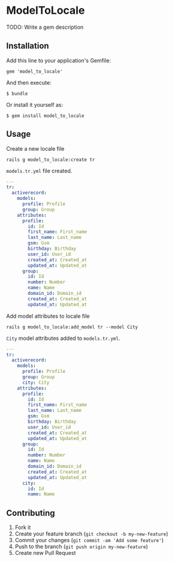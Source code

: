 # ModelToLocale

TODO: Write a gem description

## Installation

Add this line to your application's Gemfile:

    gem 'model_to_locale'

And then execute:

    $ bundle

Or install it yourself as:

    $ gem install model_to_locale

## Usage

Create a new locale file

`rails g model_to_locale:create tr`

`models.tr.yml` file created.


```yml
---
tr:
  activerecord:
    models:
      profile: Profile
      group: Group
    attributes:
      profile:
        id: Id
        first_name: First_name
        last_name: Last_name
        gsm: Gsm
        birthday: Birthday
        user_id: User_id
        created_at: Created_at
        updated_at: Updated_at
      group:
        id: Id
        number: Number
        name: Name
        domain_id: Domain_id
        created_at: Created_at
        updated_at: Updated_at

```

Add model attributes to locale file

`rails g model_to_locale:add_model tr --model City`

`City` model attributes added to `models.tr.yml`.

```yml
---
tr:
  activerecord:
    models:
      profile: Profile
      group: Group
      city: City
    attributes:
      profile:
        id: Id
        first_name: First_name
        last_name: Last_name
        gsm: Gsm
        birthday: Birthday
        user_id: User_id
        created_at: Created_at
        updated_at: Updated_at
      group:
        id: Id
        number: Number
        name: Name
        domain_id: Domain_id
        created_at: Created_at
        updated_at: Updated_at
      city:
        id: Id
        name: Name

```


## Contributing

1. Fork it
2. Create your feature branch (`git checkout -b my-new-feature`)
3. Commit your changes (`git commit -am 'Add some feature'`)
4. Push to the branch (`git push origin my-new-feature`)
5. Create new Pull Request
